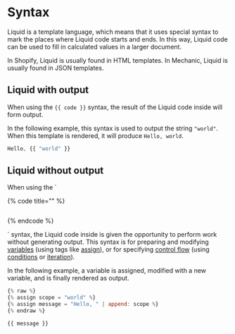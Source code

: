 # Syntax

Liquid is a template language, which means that it uses special syntax to mark the places where Liquid code starts and ends. In this way, Liquid code can be used to fill in calculated values in a larger document.

In Shopify, Liquid is usually found in HTML templates. In Mechanic, Liquid is usually found in JSON templates.

## Liquid with output

When using the `{{ code }}` syntax, the result of the Liquid code inside will form output.

In the following example, this syntax is used to output the string `"world"`. When this template is rendered, it will produce `Hello, world`.

```javascript
Hello, {{ "world" }}
```

## Liquid without output

When using the \`

{% code title="" %}
```
```
{% endcode %}

\` syntax, the Liquid code inside is given the opportunity to perform work without generating output. This syntax is for preparing and modifying [variables](variables.md) (using tags like [assign](../tags/assign.md)), or for specifying [control flow](control-flow/) (using [conditions](control-flow/condition.md) or [iteration](control-flow/iteration.md)).

In the following example, a variable is assigned, modified with a new variable, and is finally rendered as output.

```javascript
{% raw %}
{% assign scope = "world" %}
{% assign message = "Hello, " | append: scope %}
{% endraw %}

{{ message }}
```
